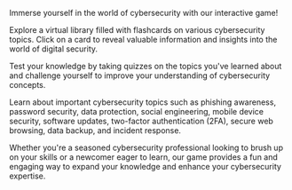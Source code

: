 Immerse yourself in the world of cybersecurity with our interactive game! 

Explore a virtual library filled with flashcards on various cybersecurity topics. Click on a card to reveal valuable information and insights into the world of digital security.

Test your knowledge by taking quizzes on the topics you've learned about and challenge yourself to improve your understanding of cybersecurity concepts.

Learn about important cybersecurity topics such as phishing awareness, password security, data protection, social engineering, mobile device security, software updates, two-factor authentication (2FA), secure web browsing, data backup, and incident response.

Whether you're a seasoned cybersecurity professional looking to brush up on your skills or a newcomer eager to learn, our game provides a fun and engaging way to expand your knowledge and enhance your cybersecurity expertise.
